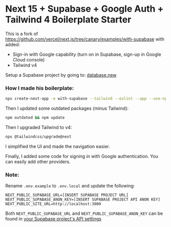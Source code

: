 # Next 15 + Supabase + Google Auth + Tailwind 4 Boilerplate Starter

This is a fork of https://github.com/vercel/next.js/tree/canary/examples/with-supabase with added:

- Sign-in with Google capability (turn on in Supabase, sign-up in Google Cloud console)
- Tailwind v4

Setup a Supabase project by going to: [database.new](https://database.new)

### How I made his boilerplate:

```bash
npx create-next-app -e with-supabase --tailwind --eslint --app --use-npm --ts
```

Then I updated some outdated packages (minus Tailwind):

```bash
npm outdated && npm update
```

Then I upgraded Tailwind to v4:

```bash
npx @tailwindcss/upgrade@next
```

I simplified the UI and made the navigation easier.

Finally, I added some code for signing in with Google authentication. You can easily add other providers.

### Note:

Rename `.env.example` to `.env.local` and update the following:

```
NEXT_PUBLIC_SUPABASE_URL=[INSERT SUPABASE PROJECT URL]
NEXT_PUBLIC_SUPABASE_ANON_KEY=[INSERT SUPABASE PROJECT API ANON KEY]
NEXT_PUBLIC_SITE_URL=http://localhost:3000
```

Both `NEXT_PUBLIC_SUPABASE_URL` and `NEXT_PUBLIC_SUPABASE_ANON_KEY` can be found in [your Supabase project's API settings](https://app.supabase.com/project/_/settings/api)
